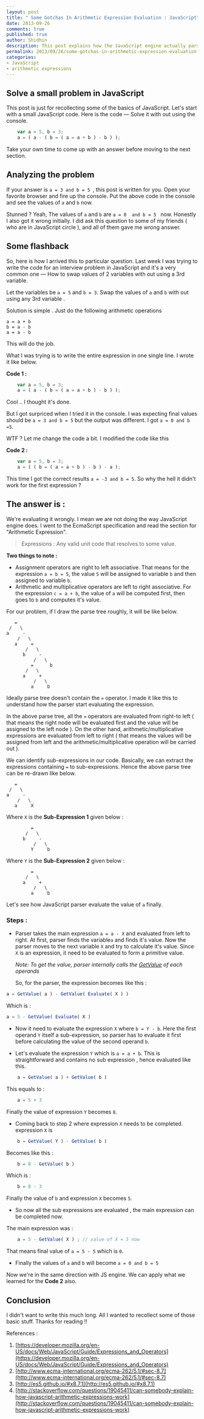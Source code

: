 ```yaml
---
layout: post
title: " Some Gotchas In Arithmetic Expression Evaluation : JavaScript"
date: 2013-09-26
comments: true
published: true
author: Shidhin
description: This post explains how the JavaScript engine actually parses the arithmetic expressions.
permalink: 2013/09/26/some-gotchas-in-arithmetic-expression-evaluation-javascript/
categories: 
- JavaScript
- arithmetic expressions
---
```


## Solve a small problem in JavaScript

This post is just for recollecting some of the basics of JavaScript. Let's start with a small JavaScript code. Here is the code –– Solve it with out using the console.

```js
	var a = 5, b = 3;
	a = ( a - ( b = ( a = a + b ) - b ) );
```
	
Take your own time to come up with an answer before moving to the next section.

## Analyzing the problem

If your answer is `a = 3 and b = 5 `, this post is written for you. Open your favorite browser and fire up the console. Put the above code in the console and see the values of `a` and `b` now.

Stunned ?  Yeah, The values of `a` and `b` are `a = 0  and b = 5 ` now. Honestly I also got it wrong initially. I did ask this question to some of my friends ( who are in JavaScript circle ),  and all of them gave me wrong answer.

## Some flashback

So, here is how I arrived this to particular question. Last week I was trying to write the code for an interview problem in JavaScript  and it's a very common one –– How to swap values of 2 variables with out using a 3rd variable.

Let the variables be `a = 5` and `b = 3`. Swap the values of `a` and `b` with out using any 3rd variable .

Solution is simple . Just do the following arithmetic operations
   
	a = a + b
	b = a - b
	a = a - b
	
This will do the job.

What I was trying is to write the entire expression in one single line. I wrote it like below.

**Code 1 :** 

```js
	var a = 5, b = 3;
	a = ( a - ( b = ( a = a + b ) - b ) );
```
	
Cool .. I thought it's done.

But I got surpriced when I tried it in the console. I was expecting final values should be `a = 3 and b = 5` but the output was different. I got ` a = 0 and b =5 `.

WTF ? Let me change the code a bit. I modified the code like this 

**Code 2 :**

```js
	var a = 5, b = 3;
	a = ( ( b = ( a = a + b ) - b ) - a );
```	
This time I got the correct results `a = -3 and b = 5`. So why the hell it didn't work for the first expression ?

## The answer is :

We're evaluating it wrongly. I mean we are not doing the way JavaScript engine does. I went to the EcmaScript specification and read the section for "Arithmetic Expression".

>Expressions : Any valid unit code that resolves to some value.

**Two things to note :**
 
- Assignment operators are right to left associative. That means for the expression ` a = b = 5 `, the value ` 5 ` will be assigned to variable ` b ` and then assigned to variable ` b `.
- Arithmetic and multiplicative operators are left to right associative. For the expression ` c = a + b `, the value of `a` will be computed first, then goes to ` b ` and computes it's value.

For our problem, if I draw the parse tree roughly, it will be like below.

	   =
	 /	 \
	a	  -
		/	\
	   a	 =
		   /   \
		  b		-
		  	  /	  \
			 =      b
		   /   \
		  a	    +
		  	  /   \
			 a     b
			 
Ideally parse tree doesn't contain the `=` operator. I made it like this to understand how the parser start evaluating the expression.

In the above parse tree, all the `=` operators are evaluated from right-to left ( that means the right node will be evaluated first and the value will be assigned to the left node ). On the other hand, arithmetic/multiplicative expressions are evaluated from left to right ( that means the values will be assigned from left and the arithmetic/multiplicative operation will be carried out ).

We can identify sub-expressions in our code. Basically, we can extract the expressions containing `=` to sub-expressions. Hence the above parse tree can be re-drawn like below.

	   =
	 /	 \
	a	  -
		/	\
	   a	 X


Where `X` is the **Sub-Expression 1** given below :

			 =
		   /   \
		  b		-
		  	  /	  \
             Y	   b

Where `Y` is the **Sub-Expression 2** given below :

			 =
		   /   \
		  a	    +
		  	  /   \
			 a     b
			 
Let's see how JavaScript parser evaluate the value of `a` finally.

### Steps : 

- Parser takes the main expression `a = a - X` and evaluated from left to right. At first, parser finds the variable`a` and finds it's value. Now the parser moves to the next variable `X` and try to calculate it's value. Since `X` is an expression, it need to be evaluated to form a primitive value.
 
    *Note: To get the value, parser internally calls the [GetValue](http://es5.github.io/#x8.7.1) of each operands*

    So, for the parser, the expression becomes  like this :

```js
a = GetValue( a ) - GetValue( Evaluate( X ) )
```
Which is :

```js
a = 5 - GetValue( Evaluate( X )
```	

- Now it need to evaluate the expression `X` where `b = Y - b`. Here the first operand `Y` itself a sub-expression, so parser has to evaluate it first before calculating the value of the second operand `b`. 

- Let's evaluate the expression `Y` which is `a = a + b`. This is straightforward and contains no sub expression , hence evaluated like this.
	
```js
	a = GetValue( a ) + GetValue( b )
```
This equals to :

```js
	a = 5 + 3
```    
Finally the value of expression `Y` becomes `8`.

- Coming back to step 2 where expression `X` needs to be completed. expression `X` is
	
```js
	b = GetValue( Y ) - GetValue( b )
```

Becomes like this :

```js
	b = 8 - GetValue( b )
```

Which is :

```js
	b = 8 - 3
```
	
Finally the value of `b` and expression `X` becomes `5`. 
	
- So now all the sub expressions are evaluated , the main expression can be completed now.

The main expression was :
	
```js
	a = 5 - GetValue( X ) ; // value of X = 5 now
```	

That means final value of `a = 5 - 5`  which is `0`.
	
- Finally the values of `a` and `b` will become `a = 0 and b = 5`

Now we're in the same direction with JS engine. We can apply what we learned for the **Code 2** also. 


## Conclusion

I didn't want to write this much long. All I wanted to recollect some of those basic stuff. Thanks for reading !! 


 References : 
 
 1. [https://developer.mozilla.org/en-US/docs/Web/JavaScript/Guide/Expressions_and_Operators](https://developer.mozilla.org/en-US/docs/Web/JavaScript/Guide/Expressions_and_Operators)
 2. [http://www.ecma-international.org/ecma-262/5.1/#sec-8.7](http://www.ecma-international.org/ecma-262/5.1/#sec-8.7)
 3. [http://es5.github.io/#x8.7.1](http://es5.github.io/#x8.7.1)
 4. [http://stackoverflow.com/questions/19045411/can-somebody-explain-how-javascript-arithmetic-expressions-work](http://stackoverflow.com/questions/19045411/can-somebody-explain-how-javascript-arithmetic-expressions-work)